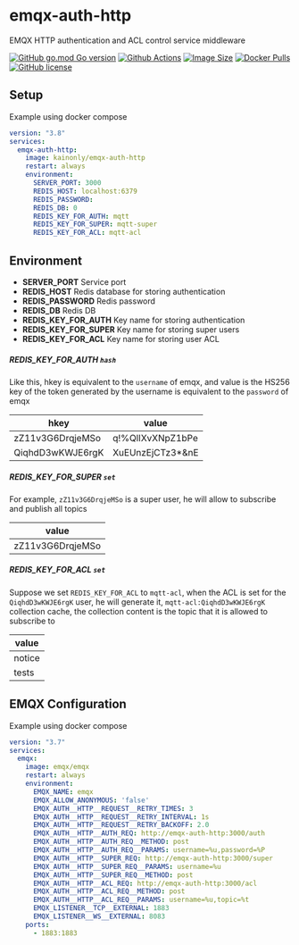 # emqx-auth-http

EMQX HTTP authentication and ACL control service middleware

[![GitHub go.mod Go version](https://img.shields.io/github/go-mod/go-version/codexset/emqx-auth-http?style=flat-square)](https://github.com/codexset/emqx-auth-http)
[![Github Actions](https://img.shields.io/github/workflow/status/codexset/emqx-auth-http/release?style=flat-square)](https://github.com/codexset/emqx-auth-http/actions)
[![Image Size](https://img.shields.io/docker/image-size/kainonly/emqx-auth-http?style=flat-square)](https://hub.docker.com/r/kainonly/emqx-auth-http)
[![Docker Pulls](https://img.shields.io/docker/pulls/kainonly/emqx-auth-http.svg?style=flat-square)](https://hub.docker.com/r/kainonly/emqx-auth-http)
[![GitHub license](https://img.shields.io/badge/license-MIT-blue.svg?style=flat-square)](https://raw.githubusercontent.com/codexset/emqx-auth-http/master/LICENSE)

## Setup

Example using docker compose

```yaml
version: "3.8"
services: 
  emqx-auth-http:
    image: kainonly/emqx-auth-http
    restart: always
    environment:
      SERVER_PORT: 3000
      REDIS_HOST: localhost:6379
      REDIS_PASSWORD:
      REDIS_DB: 0
      REDIS_KEY_FOR_AUTH: mqtt
      REDIS_KEY_FOR_SUPER: mqtt-super
      REDIS_KEY_FOR_ACL: mqtt-acl
```

## Environment

- **SERVER_PORT** Service port
- **REDIS_HOST** Redis database for storing authentication
- **REDIS_PASSWORD** Redis password
- **REDIS_DB** Redis DB
- **REDIS_KEY_FOR_AUTH** Key name for storing authentication
- **REDIS_KEY_FOR_SUPER** Key name for storing super users
- **REDIS_KEY_FOR_ACL** Key name for storing user ACL

##### REDIS_KEY_FOR_AUTH `hash`

Like this, hkey is equivalent to the `username` of emqx, and value is the HS256 key of the token generated by the username is equivalent to the `password` of emqx

| hkey             | value            |
| ---------------- | ---------------- |
| zZ11v3G6DrqjeMSo | q!%QlIXvXNpZ1bPe |
| QiqhdD3wKWJE6rgK | XuEUnzEjCTz3*&nE |

##### REDIS_KEY_FOR_SUPER `set`

For example, `zZ11v3G6DrqjeMSo` is a super user, he will allow to subscribe and publish all topics

| value            |
| ---------------- |
| zZ11v3G6DrqjeMSo |

##### REDIS_KEY_FOR_ACL `set`

Suppose we set `REDIS_KEY_FOR_ACL` to `mqtt-acl`, when the ACL is set for the `QiqhdD3wKWJE6rgK` user, he will generate it, `mqtt-acl:QiqhdD3wKWJE6rgK` collection cache, the collection content is the topic that it is allowed to subscribe to

| value  |
| ------ |
| notice |
| tests  |

## EMQX Configuration

Example using docker compose

```yaml
version: "3.7"
services: 
  emqx:
    image: emqx/emqx
    restart: always
    environment:
      EMQX_NAME: emqx
      EMQX_ALLOW_ANONYMOUS: 'false'
      EMQX_AUTH__HTTP__REQUEST__RETRY_TIMES: 3
      EMQX_AUTH__HTTP__REQUEST__RETRY_INTERVAL: 1s
      EMQX_AUTH__HTTP__REQUEST__RETRY_BACKOFF: 2.0
      EMQX_AUTH__HTTP__AUTH_REQ: http://emqx-auth-http:3000/auth
      EMQX_AUTH__HTTP__AUTH_REQ__METHOD: post
      EMQX_AUTH__HTTP__AUTH_REQ__PARAMS: username=%u,password=%P
      EMQX_AUTH__HTTP__SUPER_REQ: http://emqx-auth-http:3000/super
      EMQX_AUTH__HTTP__SUPER_REQ__PARAMS: username=%u
      EMQX_AUTH__HTTP__SUPER_REQ__METHOD: post
      EMQX_AUTH__HTTP__ACL_REQ: http://emqx-auth-http:3000/acl
      EMQX_AUTH__HTTP__ACL_REQ__METHOD: post
      EMQX_AUTH__HTTP__ACL_REQ__PARAMS: username=%u,topic=%t
      EMQX_LISTENER__TCP__EXTERNAL: 1883
      EMQX_LISTENER__WS__EXTERNAL: 8083
    ports:
      - 1883:1883
```